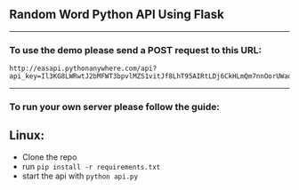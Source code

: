 ## Random Word Python API Using Flask
---
### To use the demo please send a POST request to this URL:
```shell
http://easapi.pythonanywhere.com/api?api_key=Il3KG8LWRwtJ2bMFWT3bpvlMZS1vitJf8LhT95AIRtLDj6CkHLmQm7nnOorUWaqn7ASABJVtDpOsCAsKpZNtRVo3exppbpL99x5cstbYugMmK0FyUBJNjePULoty7YiX
```
---
### To run your own server please follow the guide:

## Linux:
- Clone the repo
- run ```pip install -r requirements.txt```
- start the api with ```python api.py```

